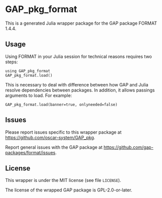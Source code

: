 # GAP_pkg_format

This is a generated Julia wrapper package for the GAP package FORMAT 1.4.4.

## Usage

Using FORMAT in your Julia session for technical reasons requires two steps:

    using GAP_pkg_format
    GAP_pkg_format.load()

This is necessary to deal with difference between how GAP and Julia
resolve dependencies between packages. In addition, it allows passings
arguments to load. For example:

    GAP_pkg_format.load(banner=true, onlyneeded=false)

## Issues

Please report issues specific to this wrapper package at <https://github.com/oscar-system/GAP_pkg>.

Report general issues with the GAP package at <https://github.com/gap-packages/format/issues>.

## License

This wrapper is under the MIT license (see file `LICENSE`).

The license of the wrapped GAP package is GPL-2.0-or-later.

